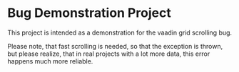 # Bug Demonstration Project

This project is intended as a demonstration for the vaadin grid scrolling bug.

Please note, that fast scrolling is needed, so that the exception is thrown, 
but please realize, that in real projects with a lot more data, this error happens much more reliable.
